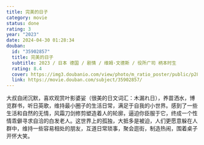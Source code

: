 ```yaml
---
title: 完美的日子
category: movie
status: done
rating: 3
year: "2023"
date: 2024-04-30 01:28:34
douban:
  id: "35902857"
  title: 完美的日子
  subtitle: 2023 / 日本 德国 / 剧情 / 维姆·文德斯 / 役所广司 柄本时生
  rating: 8.4
  cover: https://img3.doubanio.com/view/photo/m_ratio_poster/public/p2898894527.jpg
  link: https://movie.douban.com/subject/35902857/
---
```


大叔自闭沉默，喜欢观赏叶影婆娑（很美的日文词汇：木漏れ日），养苗洒水，博览群书，听日英歌，维持最小圈子的生活日常，满足于自我的小世界。感到了一些生活和自然的无情，风霜刀剑修剪塑造着人的轮廓，逼迫你臣服于它，终成一个性情乖僻寻求自洽的白发老人。这世界上的孤独，大抵多是被迫，人们更愿意躲在人群中，维持一些容易相处的朋友，互道日常琐事，聚会逛街，制造热闹，围着桌子开怀大笑。